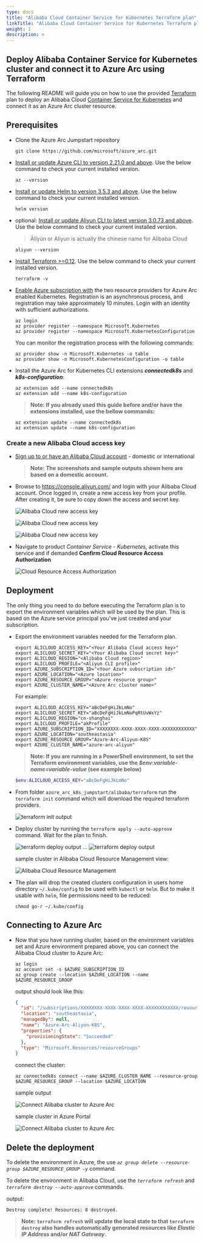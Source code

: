 ```yaml
---
type: docs
title: "Alibaba Cloud Container Service for Kubernetes Terraform plan"
linkTitle: "Alibaba Cloud Container Service for Kubernetes Terraform plan"
weight: 1
description: >
---
```


## Deploy Alibaba Container Service for Kubernetes cluster and connect it to Azure Arc using Terraform

The following README will guide you on how to use the provided [Terraform](https://www.terraform.io/) plan to deploy an Alibaba Cloud [Container Service for Kubernetes](https://www.alibabacloud.com/product/kubernetes) and connect it as an Azure Arc cluster resource.

## Prerequisites

* Clone the Azure Arc Jumpstart repository

    ```shell
    git clone https://github.com/microsoft/azure_arc.git
    ```

* [Install or update Azure CLI to version 2.21.0 and above](https://docs.microsoft.com/en-us/cli/azure/install-azure-cli?view=azure-cli-latest). Use the below command to check your current installed version.

  ```shell
  az --version
  ```

* [Install or update Helm to version 3.5.3 and above](https://helm.sh/docs/intro/install/). Use the below command to check your current installed version.

  ```shell
  helm version
  ```

* optional: [Install or update Aliyun CLI to latest version 3.0.73 and above](https://github.com/aliyun/aliyun-cli). Use the below command to check your current installed version.

  > Ālǐyún or Aliyun is actually the chinese name for Alibaba Cloud

  ```shell
  aliyun --version
  ```

* [Install Terraform >=0.12](https://learn.hashicorp.com/terraform/getting-started/install.html). Use the below command to check your current installed version.

  ```shell
  terraform -v
  ```

* [Enable Azure subscription with](https://docs.microsoft.com/en-us/azure/azure-resource-manager/management/resource-providers-and-types#register-resource-provider) the two resource providers for Azure Arc enabled Kubernetes. Registration is an asynchronous process, and registration may take approximately 10 minutes. Login with an identity with sufficient authorizations.

  ```shell
  az login
  az provider register --namespace Microsoft.Kubernetes
  az provider register --namespace Microsoft.KubernetesConfiguration
  ```

  You can monitor the registration process with the following commands:

  ```shell
  az provider show -n Microsoft.Kubernetes -o table
  az provider show -n Microsoft.KubernetesConfiguration -o table
  ```

* Install the Azure Arc for Kubernetes CLI extensions ***connectedk8s*** and ***k8s-configuration***:

  ```shell
  az extension add --name connectedk8s
  az extension add --name k8s-configuration
  ```

  > **Note: If you already used this guide before and/or have the extensions installed, use the bellow commands:**

  ```shell
  az extension update --name connectedk8s
  az extension update --name k8s-configuration
  ```

### Create a new Alibaba Cloud access key

* [Sign up to or have an Alibaba Cloud account](https://www.alibabacloud.com/) - domestic or international

  > **Note: The screenshots and sample outputs shown here are based on a domestic account.**

* Browse to <https://console.aliyun.com/> and login with your Alibaba Cloud account. Once logged in, create a new access key from your profile. After creating it, be sure to copy down the access and secret key.

  ![Alibaba Cloud new access key](./01.png)

  ![Alibaba Cloud new access key](./02.png)

  ![Alibaba Cloud new access key](./03.png)

* Navigate to product *Container Service - Kubernetes*, activate this service and if demanded **Confirm Cloud Resource Access Authorization**

  ![Cloud Resource Access Authorization](./04.png)

## Deployment

The only thing you need to do before executing the Terraform plan is to export the environment variables which will be used by the plan. This is based on the Azure service principal you've just created and your subscription.  

* Export the environment variables needed for the Terraform plan.

  ```shell
  export ALICLOUD_ACCESS_KEY="<Your Alibaba Cloud access key>"
  export ALICLOUD_SECRET_KEY="<Your Alibaba Cloud secret key>"
  export ALICLOUD_REGION="<Alibaba Cloud region>"
  export ALICLOUD_PROFILE="<Aliyun CLI profile>"
  export AZURE_SUBSCRIPTION_ID="<Your Azure subscription id>"
  export AZURE_LOCATION="<Azure location>"
  export AZURE_RESOURCE_GROUP="<Azure resource group>"
  export AZURE_CLUSTER_NAME="<Azure Arc cluster name>"
  ```

  For example:

  ```shell
  export ALICLOUD_ACCESS_KEY="aBcDeFgHiJkLmNo"
  export ALICLOUD_SECRET_KEY="aBcDeFgHiJkLmNoPqRtUvWxYz"
  export ALICLOUD_REGION="cn-shanghai"
  export ALICLOUD_PROFILE="akProfile"
  export AZURE_SUBSCRIPTION_ID="XXXXXXXX-XXXX-XXXX-XXXX-XXXXXXXXXXXX"
  export AZURE_LOCATION="southeastasia"
  export AZURE_RESOURCE_GROUP="Azure-Arc-Aliyun-K8S"
  export AZURE_CLUSTER_NAME="azure-arc-aliyun"
  ```

  > **Note: If you are running in a PowerShell environment, to set the Terraform environment variables, use the _$env:variable-name=variable-value_ (see example below)**

  ```powershell
  $env:ALICLOUD_ACCESS_KEY="aBcDeFgHiJkLmNo"
  ```

* From folder `azure_arc_k8s_jumpstart/alibaba/terraform` run the ```terraform init``` command which will download the required terraform providers.

  ![terraform init output](./05.png)

* Deploy cluster by running the ```terraform apply --auto-approve``` command. Wait for the plan to finish.

  ![terraform deploy output](./06.png)
  ...
  ![terraform deploy output](./07.png)

  sample cluster in Alibaba Cloud Resource Management view:

  ![Alibaba Cloud Resource Management](./08.png)

* The plan will drop the created clusters configuration in users home directory `~/.kube/config` to be used with `kubectl` or `helm`. But to make it usable with `helm`, file permissions need to be reduced:

   ```shell
   chmod go-r ~/.kube/config
   ```

## Connecting to Azure Arc

* Now that you have running cluster, based on the environment variables set and Azure environment prepared above, you can connect the Alibaba Cloud cluster to Azure Arc:

   ```shell
   az login
   az account set -s $AZURE_SUBSCRIPTION_ID
   az group create --location $AZURE_LOCATION --name $AZURE_RESOURCE_GROUP
   ```

   output should look like this:

   ```json
   {
     "id": "/subscriptions/XXXXXXXX-XXXX-XXXX-XXXX-XXXXXXXXXXXX/resourceGroups/Azure-Arc-Aliyun-K8S",
     "location": "southeastasia",
     "managedBy": null,
     "name": "Azure-Arc-Aliyun-K8S",
     "properties": {
       "provisioningState": "Succeeded"
     },
     "type": "Microsoft.Resources/resourceGroups"
   }
   ```

   connect the cluster:

   ```shell
   az connectedk8s connect --name $AZURE_CLUSTER_NAME --resource-group $AZURE_RESOURCE_GROUP --location $AZURE_LOCATION
   ```

   sample output

   ![Connect Alibaba cluster to Azure Arc](./09.png)

   sample cluster in Azure Portal

   ![Connect Alibaba cluster to Azure Arc](./10.png)

## Delete the deployment

To delete the environment in Azure, the use *`az group delete --resource-group $AZURE_RESOURCE_GROUP -y`* command.

To delete the environment in Alibaba Cloud, use the *`terraform refresh`* and *`terraform destroy --auto-approve`* commands.

output:

```text
Destroy complete! Resources: 8 destroyed.
```

> **Note: `terraform refresh` will update the local state to that `terraform destroy` also handles automatically generated resources like _Elastic IP Address_ and/or _NAT Gateway_.**
